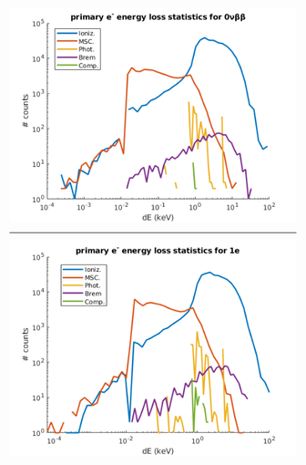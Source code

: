 ![primary electron energy loss statistics for 0νββ](./energyLossHist_0vbb.png)

---

![primary electron energy loss statistics for 1e](./energyLossHist_1e.png)
